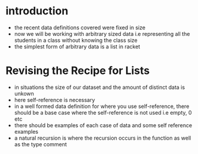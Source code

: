 # introduction 
* the recent data definitions covered were fixed in size
* now we will be working with arbitrary sized data i.e representing all the students in a class without knowing the class size
* the simplest form of arbitrary data is a list in racket

# Revising the Recipe for Lists
* in situations the size of our dataset and the amount of distinct data is unkown
* here self-reference is necessary
* in a well formed data definition for where you use self-reference, there should be a base case where the self-reference is not used i.e empty, 0 etc
* there should be examples of each case of data and some self reference examples
* a natural recursion is where the recursion occurs in the function as well as the type comment


